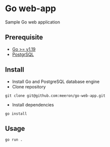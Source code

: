 Go web-app
======

Sample Go web application

Prerequisite
-----
* [Go >= v1.19](https://go.dev/dl/)
* [PostgrSQL](https://www.postgresql.org/download/)

Install
-----
* Install Go and PostgreSQL database engine
* Clone repository
```
git clone git@github.com:meeron/go-web-app.git
```
* Install dependencies
````
go install
````

Usage
-----
````
go run .
````
